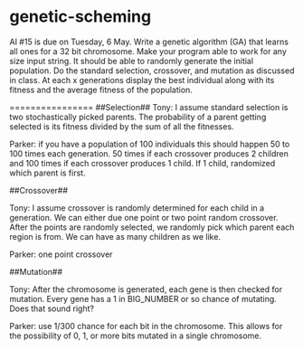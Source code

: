 genetic-scheming
================

AI #15 is due on Tuesday, 6 May. Write a genetic algorithm (GA) that learns all ones for a 32 bit chromosome. Make your program able to work for any size input string. It should be able to randomly generate the initial population. Do the standard selection, crossover, and mutation as discussed in class. At each x generations display the best individual along with its fitness and the average fitness of the population.

================
##Selection##
Tony: I assume standard selection is two stochastically picked parents. The probability of a parent getting selected is its fitness divided by the sum of all the fitnesses. 

Parker: if you have a population of 100 individuals this should happen 50 to 100 times each generation.  50 times if each crossover produces 2 children and 100 times if each crossover produces 1 child.  If 1 child, randomized which parent is first.

##Crossover##

Tony: I assume crossover is randomly determined for each child in a generation. We can either due one point or two point random crossover. After the points are randomly selected, we randomly pick which parent each region is from. We can have as many children as we like. 

Parker:  one point crossover

##Mutation##

Tony: After the chromosome is generated, each gene is then checked for mutation. Every gene has a 1 in BIG_NUMBER or so chance of mutating. Does that sound right?

Parker: use 1/300 chance for each bit in the chromosome.  This allows for the possibility of 0, 1, or more bits mutated in a single chromosome.
